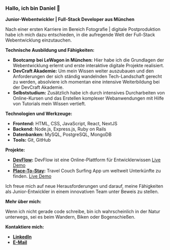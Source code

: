 ### Hallo, ich bin Daniel 👋

**Junior-Webentwickler | Full-Stack Developer aus München**

Nach einer ersten Karriere im Bereich Fotografie | digitale Postproduktion habe ich mich dazu entschieden, in die aufregende Welt der Full-Stack Webentwicklung einzutauchen.

**Technische Ausbildung und Fähigkeiten:**

- **Bootcamp bei LeWagon in München:** Hier habe ich die Grundlagen der Webentwicklung erlernt und erste interaktive digitale Projekte realisiert.
- **DevCraft Akademie:** Um mein Wissen weiter auszubauen und den Anforderungen der sich ständig wandelnden Tech-Landschaft gerecht zu werden, absolviere ich momentan eine intensive Weiterbildung bei der DevCraft Akademie.
- **Selbststudium:** Zusätzlich habe ich durch intensives Durcharbeiten von Online-Kursen und das Erstellen komplexer Webanwendungen mit Hilfe von Tutorials mein Wissen vertieft.

**Technologien und Werkzeuge:**

- **Frontend:** HTML, CSS, JavaScript, React, NextJS
- **Backend:** Node.js, Express.js, Ruby on Rails
- **Datenbanken:** MySQL, PostgreSQL, MongoDB
- **Tools:** Git, GitHub

**Projekte:**

- **[DevFlow](https://github.com/Shrike717/NEXTJS-JSM-ULTIMATE-NEXT--COURSE-JS-MASTERY):** DevFlow ist eine Online-Plattform für Entwicklerwissen
 [Live Demo](https://nextjs-jsm-ultimate-next-course-js-mastery.vercel.app/)
- **[Place-To-Stay](https://github.com/Shrike717/MERN-PLACE-TO-STAY):** Travel Couch Surfing App um weltweit Unterkünfte zu finden.
[Live Demo](https://mern-place-to-stay-client.vercel.app/)


Ich freue mich auf neue Herausforderungen und darauf, meine Fähigkeiten als Junior-Entwickler in einem innovativen Team unter Beweis zu stellen.

**Mehr über mich:**

Wenn ich nicht gerade code schreibe, bin ich wahrscheinlich in der Natur unterwegs, sei es beim Wandern, Biken oder Bogenschießen.

**Kontaktiere mich:**

- **[LinkedIn](https://www.linkedin.com/in/daniel-bauer-munich/)**
- **[E-Mail](mailto:info@danielbauer.dev)**


<!--
**Shrike717/Shrike717** is a ✨ _special_ ✨ repository because its `README.md` (this file) appears on your GitHub profile.

Here are some ideas to get you started:

- 🔭 I’m currently working on ...
- 🌱 I’m currently learning ...
- 👯 I’m looking to collaborate on ...
- 🤔 I’m looking for help with ...
- 💬 Ask me about ...
- 📫 How to reach me: ...
- 😄 Pronouns: ...
- ⚡ Fun fact: ...
-->
